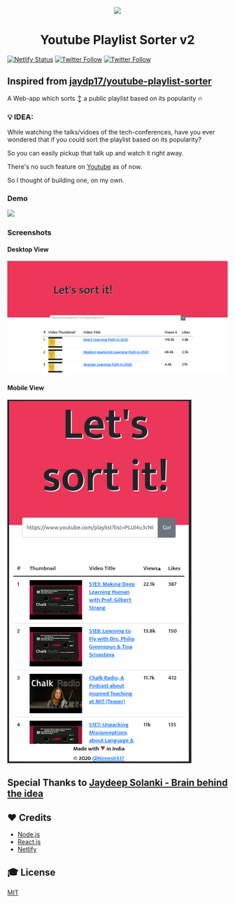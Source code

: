 <p align="center">
<img src='https://img.icons8.com/carbon-copy/2x/youtube.png'/>
</p>
<h1 align="center"> Youtube Playlist Sorter v2 </h1>

[![Netlify Status](https://api.netlify.com/api/v1/badges/c9085e11-3964-426a-b045-fba9337ee36b/deploy-status)](https://app.netlify.com/sites/nifty-tesla-bcd396/deploys)
[![Twitter Follow](https://img.shields.io/twitter/follow/jaydp17.svg?style=social)](https://twitter.com/jaydp17)
[![Twitter Follow](https://img.shields.io/twitter/follow/NimeshS17.svg?style=social)](https://twitter.com/NimeshS17)
## Inspired from [jaydp17/youtube-playlist-sorter](https://github.com/jaydp17/youtube-playlist-sorter)

A Web-app which sorts ↕️ a public playlist based on its popularity 🔥

### 💡 IDEA:

While watching the talks/vidoes of the tech-conferences, have you ever wondered that if you could sort the playlist based on its popularity?

So you can easily pickup that talk up and watch it right away.

There's no such feature on [Youtube](https://youtube.com/) as of now. 

So I thought of building one, on my own.


### Demo

<a href="https://lets-sort-it.netlify.app"><img src="./src/assets/demo.gif"></a>

### Screenshots

#### Desktop View
<a href="https://lets-sort-it.netlify.app"><img src="./src/assets/1.png"></a>

#### Mobile View
<a href="https://lets-sort-it.netlify.app"><img src="./src/assets/2.png"></a>

## Special Thanks to [Jaydeep Solanki - Brain behind the idea](https://jaydp.com)

## ❤️ Credits

- [Node.js](https://nodejs.org/)
- [React.js](https://reactjs.org/)
- [Netlify](https://www.netlify.com/)

## 🎓 License

[MIT](LICENSE)
